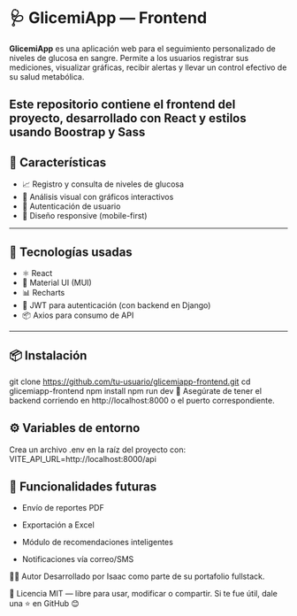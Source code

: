 # 🩺 GlicemiApp — Frontend

**GlicemiApp** es una aplicación web para el seguimiento personalizado de niveles de glucosa en sangre. Permite a los usuarios registrar sus mediciones, visualizar gráficas, recibir alertas y llevar un control efectivo de su salud metabólica.

Este repositorio contiene el **frontend** del proyecto, desarrollado con **React** y estilos usando Boostrap y Sass
---

## 🚀 Características

- 📈 Registro y consulta de niveles de glucosa
- 🧠 Análisis visual con gráficos interactivos
- 👤 Autenticación de usuario
- 📱 Diseño responsive (mobile-first)

---

## 🧪 Tecnologías usadas

- ⚛️ React
- 💅 Material UI (MUI)
- 📊 Recharts
- 🔐 JWT para autenticación (con backend en Django)
- 📦 Axios para consumo de API

---

## 📦 Instalación

git clone https://github.com/tu-usuario/glicemiapp-frontend.git
cd glicemiapp-frontend
npm install
npm run dev
🔐 Asegúrate de tener el backend corriendo en http://localhost:8000 o el puerto correspondiente.

## ⚙️ Variables de entorno
Crea un archivo .env en la raíz del proyecto con:
VITE_API_URL=http://localhost:8000/api

## 🔧 Funcionalidades futuras
- Envío de reportes PDF

- Exportación a Excel

- Módulo de recomendaciones inteligentes

- Notificaciones vía correo/SMS

🧑‍💻 Autor
Desarrollado por Isaac como parte de su portafolio fullstack.

📄 Licencia
MIT — libre para usar, modificar o compartir.
Si te fue útil, dale una ⭐ en GitHub 😊
